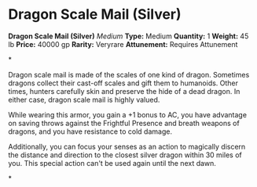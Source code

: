 # Dragon Scale Mail (Silver)

**Dragon Scale Mail (Silver)**
_Medium_
**Type:** Medium
**Quantity:** 1
**Weight:** 45 lb
**Price:** 40000 gp
**Rarity:** Veryrare
**Attunement:** Requires Attunement

*<p>Dragon scale mail is made of the scales of one kind of dragon. Sometimes dragons collect their cast-off scales and gift them to humanoids. Other times, hunters carefully skin and preserve the hide of a dead dragon. In either case, dragon scale mail is highly valued.

While wearing this armor, you gain a +1 bonus to AC, you have advantage on saving throws against the Frightful Presence and breath weapons of dragons, and you have resistance to cold damage.

Additionally, you can focus your senses as an action to magically discern the distance and direction to the closest silver dragon within 30 miles of you. This special action can't be used again until the next dawn.</p>*